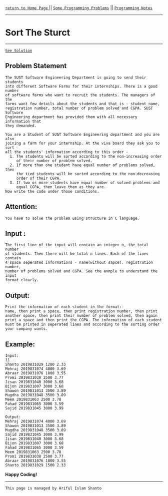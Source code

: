 [ `return to Home Page` ](https://shanto-swe029.github.io) || [`Some Programming Problems`](https://shanto-swe029.github.io/programmingproblems) || [`Programming Notes`](https://shanto-swe029.github.io/programmingnotes)

***

# Sort The Sturct

***

[`See Solution`](https://shanto-swe029.github.io/programmingproblem/sort-the-struct/solution)


## Problem Statement

    The SUST Software Engineering Department is going to send their students
    into different Software Farms for their internships. There is a good number
    of software farms who want to recruit the students. The managers of the
    farms want few details about the students and that is - student name,
    registration number, total number of problem solved and CGPA. SUST Software
    Engineering department has provided them with all necessary information that
    they demanded.
    
    You are a Student of SUST Software Engineering department and you are also
    joining a farm for your internship. At the viva board they ask you to sort
    all the students' information according to this order -
      1. The students will be sorted according to the non-increasing order
         of their number of problem solved.
      2. If more than one student have equal number of problems solved, then 
         the tied students will be sorted according to the non-decreasing
         order of their CGPA.
      3. If two or more students have equal number of solved problems and
         equal CGPA, then leave them as they are.
    Now write the code under those conditions.

## Attention:

    You have to solve the problem using structure in C language.

## Input :

    The first line of the input will contain an integer n, the total number
    of students. Then there will be total n lines. Each of the lines contain
    4 space seperated informations - name(without sapce), registration number,
    number of problems solved and CGPA. See the exmple to understand the input
    format clearly.
    
## Output:

    Print the information of each student in the format:-
    name, then print a space, then print registration number, then print
    another space, then print their number of problem solved, then again
    print a space and then print the CGPA. The information of each student
    must be printed in seperated lines and according to the sorting order
    your company wants.
    
## Example:

    Input:
    11
    Shanto 2019831029 1200 2.33
    Mehraj 2019831074 4000 3.69
    Abraar 2019831076 1800 3.55
    Promi 2019831038 2500 3.77
    Jisan 2019831040 3000 3.68
    Bijon 2019831007 3000 3.68
    Shawon 2019831013 3500 3.89
    Mugdha 2019831048 3500 3.89
    Meem 2019831063 2500 3.78
    Fahad 2019831065 3000 3.59
    Sajid 2019831045 3000 3.99
    
    Output:
    Mehraj 2019831074 4000 3.69
    Shawon 2019831013 3500 3.89
    Mugdha 2019831048 3500 3.89
    Sajid 2019831045 3000 3.99
    Jisan 2019831040 3000 3.68
    Bijon 2019831007 3000 3.68
    Fahad 2019831065 3000 3.59
    Meem 2019831063 2500 3.78
    Promi 2019831038 2500 3.77
    Abraar 2019831076 1800 3.55
    Shanto 2019831029 1500 2.33
    
**Happy Coding!**
***

`This page is managed by Ariful Islam Shanto`
